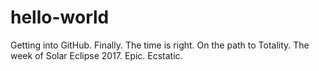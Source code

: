 # hello-world
Getting into GitHub. Finally.
The time is right. On the path to Totality. The week of Solar Eclipse 2017.
Epic. Ecstatic.
